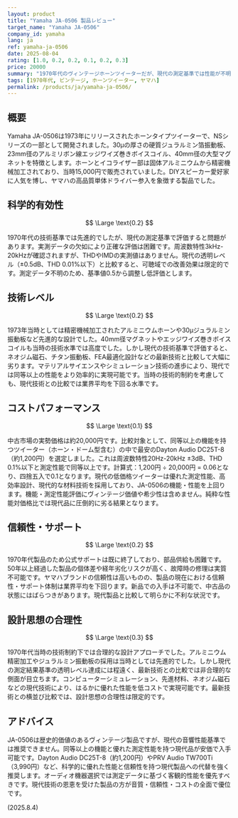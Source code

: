 ```yaml
---
layout: product
title: "Yamaha JA-0506 製品レビュー"
target_name: "Yamaha JA-0506"
company_id: yamaha
lang: ja
ref: yamaha-ja-0506
date: 2025-08-04
rating: [1.0, 0.2, 0.2, 0.1, 0.2, 0.3]
price: 20000
summary: "1970年代のヴィンテージホーンツイーターだが、現代の測定基準では性能が不明瞭で低評価。現代の低価格ツイーターに機能・性能で劣る。"
tags: [1970年代, ビンテージ, ホーンツイーター, ヤマハ]
permalink: /products/ja/yamaha-ja-0506/
---
```

## 概要

Yamaha JA-0506は1973年にリリースされたホーンタイプツイーターで、NSシリーズの一部として開発されました。30μの厚さの硬質ジュラルミン箔振動板、23mm径のアルミリボン線エッジワイズ巻きボイスコイル、40mm径の大型マグネットを特徴とします。ホーンとイコライザー部は固体アルミニウムから精密機械加工されており、当時15,000円で販売されていました。DIYスピーカー愛好家に人気を博し、ヤマハの高品質単体ドライバー参入を象徴する製品でした。

## 科学的有効性

$$ \Large \text{0.2} $$

1970年代の技術基準では先進的でしたが、現代の測定基準で評価すると問題があります。実測データの欠如により正確な評価は困難です。周波数特性3kHz-20kHzが確認されますが、THDやIMDの実測値はありません。現代の透明レベル（±0.5dB、THD 0.01%以下）と比較すると、可聴域での改善効果は限定的です。測定データ不明のため、基準値0.5から調整し低評価とします。

## 技術レベル

$$ \Large \text{0.2} $$

1973年当時としては精密機械加工されたアルミニウムホーンや30μジュラルミン振動板など先進的な設計でした。40mm径マグネットやエッジワイズ巻きボイスコイルも当時の技術水準では高度でした。しかし現代の技術基準で評価すると、ネオジム磁石、チタン振動板、FEA最適化設計などの最新技術と比較して大幅に劣ります。マテリアルサイエンスやシミュレーション技術の進歩により、現代では同等以上の性能をより効率的に実現可能です。当時の技術的制約を考慮しても、現代技術との比較では業界平均を下回る水準です。

## コストパフォーマンス

$$ \Large \text{0.1} $$

中古市場の実勢価格は約20,000円です。比較対象として、同等以上の機能を持つツイーター（ホーン・ドーム型含む）の中で最安のDayton Audio DC25T-8（約1,200円）を選定しました。これは周波数特性20Hz-20kHz ±3dB、THD 0.1%以下と測定性能で同等以上です。計算式：1,200円 ÷ 20,000円 = 0.06となり、四捨五入で0.1となります。現代の低価格ツイーターは優れた測定性能、高効率設計、現代的な材料技術を採用しており、JA-0506の機能・性能を上回ります。機能・測定性能評価にヴィンテージ価値や希少性は含めません。純粋な性能対価格比では現代品に圧倒的に劣る結果となります。

## 信頼性・サポート

$$ \Large \text{0.2} $$

1970年代製品のため公式サポートは既に終了しており、部品供給も困難です。50年以上経過した製品の個体差や経年劣化リスクが高く、故障時の修理は実質不可能です。ヤマハブランドの信頼性は高いものの、製品の現在における信頼性・サポート体制は業界平均を下回ります。新品での入手は不可能で、中古品の状態にはばらつきがあります。現代製品と比較して明らかに不利な状況です。

## 設計思想の合理性

$$ \Large \text{0.3} $$

1970年代当時の技術制約下では合理的な設計アプローチでした。アルミニウム精密加工やジュラルミン振動板の採用は当時としては先進的でした。しかし現代の測定結果基準の透明レベル達成には程遠く、最新技術との比較では非合理的な側面が目立ちます。コンピューターシミュレーション、先進材料、ネオジム磁石などの現代技術により、はるかに優れた性能を低コストで実現可能です。最新技術との横並び比較では、設計思想の合理性は限定的です。

## アドバイス

JA-0506は歴史的価値のあるヴィンテージ製品ですが、現代の音響性能基準では推奨できません。同等以上の機能と優れた測定性能を持つ現代品が安価で入手可能です。Dayton Audio DC25T-8（約1,200円）やPRV Audio TW700Ti（3,990円）など、科学的に優れた性能と信頼性を持つ現代製品への代替を強く推奨します。オーディオ機器選択では測定データに基づく客観的性能を優先すべきです。現代技術の恩恵を受けた製品の方が音質・信頼性・コストの全面で優位です。

(2025.8.4)
